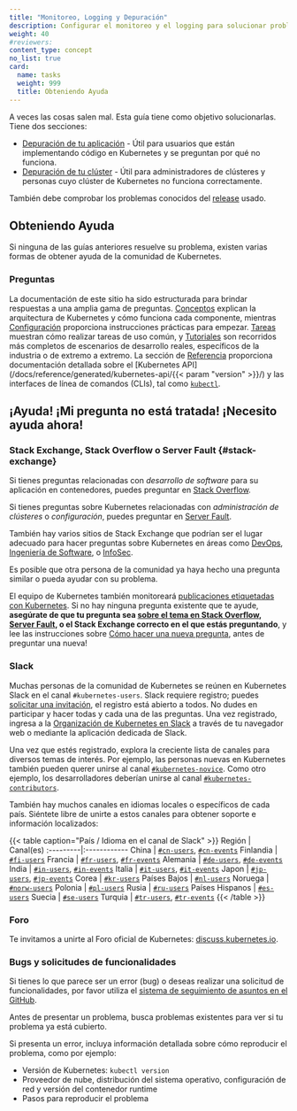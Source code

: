 ```yaml
---
title: "Monitoreo, Logging y Depuración"
description: Configurar el monitoreo y el logging para solucionar problemas de un clúster o depurar una aplicación en contenedores.
weight: 40
#reviewers:
content_type: concept
no_list: true
card:
  name: tasks
  weight: 999
  title: Obteniendo Ayuda
---
```


<!-- overview -->

A veces las cosas salen mal. Esta guía tiene como objetivo solucionarlas. Tiene
dos secciones:

* [Depuración de tu aplicación](/docs/tasks/debug/debug-application/) - Útil
para usuarios que están implementando código en Kubernetes y se preguntan por qué no funciona.
* [Depuración de tu clúster](/docs/tasks/debug/debug-cluster/) - Útil
para administradores de clústeres y personas cuyo clúster de Kubernetes no funciona correctamente.

También debe comprobar los problemas conocidos del [release](https://github.com/kubernetes/kubernetes/releases)
usado.

<!-- body -->

## Obteniendo Ayuda

Si ninguna de las guías anteriores resuelve su problema, existen varias formas de obtener ayuda de la comunidad de Kubernetes.

### Preguntas

La documentación de este sitio ha sido estructurada para brindar respuestas a una amplia gama de preguntas. [Conceptos](/docs/concepts/) explican la arquitectura de Kubernetes
y cómo funciona cada componente, mientras [Configuración](/es/docs/setup/) proporciona
instrucciones prácticas para empezar. [Tareas](/docs/tasks/) muestran cómo
realizar tareas de uso común, y [Tutoriales](/docs/tutorials/) son recorridos más completos de escenarios de desarrollo reales, específicos de la industria o de extremo a extremo. La sección de [Referencia](/docs/reference/) proporciona
documentación detallada sobre el [Kubernetes API](/docs/reference/generated/kubernetes-api/{{< param "version" >}}/)
y las interfaces de línea de comandos (CLIs), tal como [`kubectl`](/docs/reference/kubectl/).

## ¡Ayuda! ¡Mi pregunta no está tratada! ¡Necesito ayuda ahora!

### Stack Exchange, Stack Overflow o Server Fault {#stack-exchange}

Si tienes preguntas relacionadas con *desarrollo de software* para su aplicación en contenedores,
puedes preguntar en [Stack Overflow](https://stackoverflow.com/questions/tagged/kubernetes).

Si tienes preguntas sobre Kubernetes relacionadas con *administración de clústeres* o *configuración*,
puedes preguntar en [Server Fault](https://serverfault.com/questions/tagged/kubernetes).

También hay varios sitios de Stack Exchange que podrían ser el lugar adecuado para hacer preguntas sobre Kubernetes en áreas como
[DevOps](https://devops.stackexchange.com/questions/tagged/kubernetes), 
[Ingeniería de Software](https://softwareengineering.stackexchange.com/questions/tagged/kubernetes),
o [InfoSec](https://security.stackexchange.com/questions/tagged/kubernetes).

Es posible que otra persona de la comunidad ya haya hecho una pregunta similar o
pueda ayudar con su problema.

El equipo de Kubernetes también monitoreará
[publicaciones etiquetadas con Kubernetes](https://stackoverflow.com/questions/tagged/kubernetes).
Si no hay ninguna pregunta existente que te ayude, **asegúrate de que tu pregunta
sea [sobre el tema en Stack Overflow](https://stackoverflow.com/help/on-topic),
[Server Fault](https://serverfault.com/help/on-topic), o el Stack Exchange 
correcto en el que estás preguntando**, y lee las instrucciones sobre 
[Cómo hacer una nueva pregunta](https://stackoverflow.com/help/how-to-ask),
antes de preguntar una nueva!

### Slack

Muchas personas de la comunidad de Kubernetes se reúnen en Kubernetes Slack en el canal `#kubernetes-users`.
Slack requiere registro; puedes [solicitar una invitación](https://slack.kubernetes.io), el registro está abierto a todos. No dudes en participar y hacer todas y cada una de las preguntas.
Una vez registrado, ingresa a la [Organización de Kubernetes en Slack](https://kubernetes.slack.com)
a través de tu navegador web o mediante la aplicación dedicada de Slack.

Una vez que estés registrado, explora la creciente lista de canales para diversos temas de
interés. Por ejemplo, las personas nuevas en Kubernetes también pueden querer unirse al canal
[`#kubernetes-novice`](https://kubernetes.slack.com/messages/kubernetes-novice). Como otro ejemplo, los desarrolladores deberían unirse al canal
[`#kubernetes-contributors`](https://kubernetes.slack.com/messages/kubernetes-contributors).

También hay muchos canales en idiomas locales o específicos de cada país. Siéntete libre de unirte a
estos canales para obtener soporte e información localizados:

{{< table caption="País / Idioma en el canal de Slack" >}}
Región | Canal(es)
:---------|:------------
China | [`#cn-users`](https://kubernetes.slack.com/messages/cn-users), [`#cn-events`](https://kubernetes.slack.com/messages/cn-events)
Finlandia | [`#fi-users`](https://kubernetes.slack.com/messages/fi-users)
Francia | [`#fr-users`](https://kubernetes.slack.com/messages/fr-users), [`#fr-events`](https://kubernetes.slack.com/messages/fr-events)
Alemania | [`#de-users`](https://kubernetes.slack.com/messages/de-users), [`#de-events`](https://kubernetes.slack.com/messages/de-events)
India | [`#in-users`](https://kubernetes.slack.com/messages/in-users), [`#in-events`](https://kubernetes.slack.com/messages/in-events)
Italia | [`#it-users`](https://kubernetes.slack.com/messages/it-users), [`#it-events`](https://kubernetes.slack.com/messages/it-events)
Japon | [`#jp-users`](https://kubernetes.slack.com/messages/jp-users), [`#jp-events`](https://kubernetes.slack.com/messages/jp-events)
Corea | [`#kr-users`](https://kubernetes.slack.com/messages/kr-users)
Países Bajos | [`#nl-users`](https://kubernetes.slack.com/messages/nl-users)
Noruega | [`#norw-users`](https://kubernetes.slack.com/messages/norw-users)
Polonia | [`#pl-users`](https://kubernetes.slack.com/messages/pl-users)
Rusia | [`#ru-users`](https://kubernetes.slack.com/messages/ru-users)
Países Hispanos | [`#es-users`](https://kubernetes.slack.com/messages/es-users)
Suecia | [`#se-users`](https://kubernetes.slack.com/messages/se-users)
Turquia | [`#tr-users`](https://kubernetes.slack.com/messages/tr-users), [`#tr-events`](https://kubernetes.slack.com/messages/tr-events)
{{< /table >}}

### Foro

Te invitamos a unirte al Foro oficial de Kubernetes: [discuss.kubernetes.io](https://discuss.kubernetes.io).

### Bugs y solicitudes de funcionalidades

Si tienes lo que parece ser un error (bug) o deseas realizar una solicitud de funcionalidades,
por favor utiliza el [sistema de seguimiento de asuntos en el GitHub](https://github.com/kubernetes/kubernetes/issues).

Antes de presentar un problema, busca problemas existentes para ver si tu problema ya está cubierto.

Si presenta un error, incluya información detallada sobre cómo reproducir el
problema, como por ejemplo:

* Versión de Kubernetes: `kubectl version`
* Proveedor de nube, distribución del sistema operativo, configuración de red y versión del contenedor runtime
* Pasos para reproducir el problema

